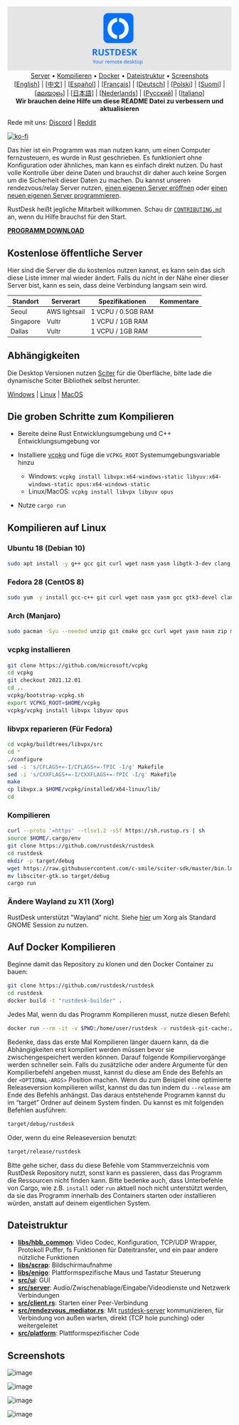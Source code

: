 <p align="center">
  <img src="logo-header.svg" alt="RustDesk - Your remote desktop"><br>
  <a href="#kostenlose-öffentliche-server">Server</a> •
  <a href="#die-groben-schritte-zum-kompilieren">Kompilieren</a> •
  <a href="#auf-docker-kompilieren">Docker</a> •
  <a href="#dateistruktur">Dateistruktur</a> •
  <a href="#screenshots">Screenshots</a><br>
  [<a href="README.md">English</a>] | [<a href="README-ZH.md">中文</a>] | [<a href="README-ES.md">Español</a>] | [<a href="README-FR.md">Français</a>] | [<a href="README-DE.md">Deutsch</a>] | [<a href="README-PL.md">Polski</a>] | [<a href="README-FI.md">Suomi</a>] | [<a href="README-ML.md">മലയാളം</a>] | [<a href="README-JP.md">日本語</a>] | [<a href="README-NL.md">Nederlands</a>] | [<a href="README-RU.md">Русский</a>] | [<a href="README-IT.md">Italiano</a>]<br>
  <b>Wir brauchen deine Hilfe um diese README Datei zu verbessern und aktualisieren</b>
</p>

Rede mit uns: [Discord](https://discord.gg/nDceKgxnkV) | [Reddit](https://www.reddit.com/r/rustdesk)

[![ko-fi](https://ko-fi.com/img/githubbutton_sm.svg)](https://ko-fi.com/I2I04VU09)

Das hier ist ein Programm was man nutzen kann, um einen Computer fernzusteuern, es wurde in Rust geschrieben. Es funktioniert ohne Konfiguration oder ähnliches, man kann es einfach direkt nutzen. Du hast volle Kontrolle über deine Daten und brauchst dir daher auch keine Sorgen um die Sicherheit dieser Daten zu machen. Du kannst unseren rendezvous/relay Server nutzen, [einen eigenen Server eröffnen](https://rustdesk.com/blog/id-relay-set/) oder [einen neuen eigenen Server programmieren](https://github.com/rustdesk/rustdesk-server-demo).

RustDesk heißt jegliche Mitarbeit willkommen. Schau dir [`CONTRIBUTING.md`](CONTRIBUTING.md) an, wenn du Hilfe brauchst für den Start.

[**PROGRAMM DOWNLOAD**](https://github.com/rustdesk/rustdesk/releases)

## Kostenlose öffentliche Server

Hier sind die Server die du kostenlos nutzen kannst, es kann sein das sich diese Liste immer mal wieder ändert. Falls du nicht in der Nähe einer dieser Server bist, kann es sein, dass deine Verbindung langsam sein wird.

| Standort  | Serverart     | Spezifikationen    | Kommentare |
| --------- | ------------- | ------------------ | ---------- |
| Seoul     | AWS lightsail | 1 VCPU / 0.5GB RAM |            |
| Singapore | Vultr         | 1 VCPU / 1GB RAM   |            |
| Dallas    | Vultr         | 1 VCPU / 1GB RAM   |            |

## Abhängigkeiten

Die Desktop Versionen nutzen [Sciter](https://sciter.com/) für die Oberfläche, bitte lade die dynamische Sciter Bibliothek selbst herunter.

[Windows](https://raw.githubusercontent.com/c-smile/sciter-sdk/master/bin.win/x64/sciter.dll) |
[Linux](https://raw.githubusercontent.com/c-smile/sciter-sdk/master/bin.lnx/x64/libsciter-gtk.so) |
[MacOS](https://raw.githubusercontent.com/c-smile/sciter-sdk/master/bin.osx/libsciter.dylib)

## Die groben Schritte zum Kompilieren

- Bereite deine Rust Entwicklungsumgebung und C++ Entwicklungsumgebung vor

- Installiere [vcpkg](https://github.com/microsoft/vcpkg) und füge die `VCPKG_ROOT` Systemumgebungsvariable hinzu

  - Windows: `vcpkg install libvpx:x64-windows-static libyuv:x64-windows-static opus:x64-windows-static`
  - Linux/MacOS: `vcpkg install libvpx libyuv opus`

- Nutze `cargo run`

## Kompilieren auf Linux

### Ubuntu 18 (Debian 10)

```sh
sudo apt install -y g++ gcc git curl wget nasm yasm libgtk-3-dev clang libxcb-randr0-dev libxdo-dev libxfixes-dev libxcb-shape0-dev libxcb-xfixes0-dev libasound2-dev libpulse-dev cmake
```

### Fedora 28 (CentOS 8)

```sh
sudo yum -y install gcc-c++ git curl wget nasm yasm gcc gtk3-devel clang libxcb-devel libxdo-devel libXfixes-devel pulseaudio-libs-devel cmake alsa-lib-devel
```

### Arch (Manjaro)

```sh
sudo pacman -Syu --needed unzip git cmake gcc curl wget yasm nasm zip make pkg-config clang gtk3 xdotool libxcb libxfixes alsa-lib pulseaudio
```

### vcpkg installieren

```sh
git clone https://github.com/microsoft/vcpkg
cd vcpkg
git checkout 2021.12.01
cd ..
vcpkg/bootstrap-vcpkg.sh
export VCPKG_ROOT=$HOME/vcpkg
vcpkg/vcpkg install libvpx libyuv opus
```

### libvpx reparieren (Für Fedora)

```sh
cd vcpkg/buildtrees/libvpx/src
cd *
./configure
sed -i 's/CFLAGS+=-I/CFLAGS+=-fPIC -I/g' Makefile
sed -i 's/CXXFLAGS+=-I/CXXFLAGS+=-fPIC -I/g' Makefile
make
cp libvpx.a $HOME/vcpkg/installed/x64-linux/lib/
cd
```

### Kompilieren

```sh
curl --proto '=https' --tlsv1.2 -sSf https://sh.rustup.rs | sh
source $HOME/.cargo/env
git clone https://github.com/rustdesk/rustdesk
cd rustdesk
mkdir -p target/debug
wget https://raw.githubusercontent.com/c-smile/sciter-sdk/master/bin.lnx/x64/libsciter-gtk.so
mv libsciter-gtk.so target/debug
cargo run
```

### Ändere Wayland zu X11 (Xorg)

RustDesk unterstützt "Wayland" nicht. Siehe [hier](https://docs.fedoraproject.org/en-US/quick-docs/configuring-xorg-as-default-gnome-session/) um Xorg als Standard GNOME Session zu nutzen.

## Auf Docker Kompilieren

Beginne damit das Repository zu klonen und den Docker Container zu bauen:

```sh
git clone https://github.com/rustdesk/rustdesk
cd rustdesk
docker build -t "rustdesk-builder" .
```

Jedes Mal, wenn du das Programm Kompilieren musst, nutze diesen Befehl:

```sh
docker run --rm -it -v $PWD:/home/user/rustdesk -v rustdesk-git-cache:/home/user/.cargo/git -v rustdesk-registry-cache:/home/user/.cargo/registry -e PUID="$(id -u)" -e PGID="$(id -g)" rustdesk-builder
```

Bedenke, dass das erste Mal Kompilieren länger dauern kann, da die Abhängigkeiten erst kompiliert werden müssen bevor sie zwischengespeichert werden können. Darauf folgende Kompiliervorgänge werden schneller sein. Falls du zusätzliche oder andere Argumente für den Kompilierbefehl angeben musst, kannst du diese am Ende des Befehls an der `<OPTIONAL-ARGS>` Position machen. Wenn du zum Beispiel eine optimierte Releaseversion kompilieren willst, kannst du das tun indem du `--release` am Ende des Befehls anhängst. Das daraus entstehende Programm kannst du im “target” Ordner auf deinem System finden. Du kannst es mit folgenden Befehlen ausführen:

```sh
target/debug/rustdesk
```

Oder, wenn du eine Releaseversion benutzt:

```sh
target/release/rustdesk
```

Bitte gehe sicher, dass du diese Befehle vom Stammverzeichnis vom RustDesk Repository nutzt, sonst kann es passieren, dass das Programm die Ressourcen nicht finden kann. Bitte bedenke auch, dass Unterbefehle von Cargo, wie z.B. `install` oder `run` aktuell noch nicht unterstützt werden, da sie das Programm innerhalb des Containers starten oder installieren würden, anstatt auf deinem eigentlichen System.

## Dateistruktur

- **[libs/hbb_common](https://github.com/rustdesk/rustdesk/tree/master/libs/hbb_common)**: Video Codec, Konfiguration, TCP/UDP Wrapper, Protokoll Puffer, fs Funktionen für Dateitransfer, und ein paar andere nützliche Funktionen
- **[libs/scrap](https://github.com/rustdesk/rustdesk/tree/master/libs/scrap)**: Bildschirmaufnahme
- **[libs/enigo](https://github.com/rustdesk/rustdesk/tree/master/libs/enigo)**: Plattformspezifische Maus und Tastatur Steuerung
- **[src/ui](https://github.com/rustdesk/rustdesk/tree/master/src/ui)**: GUI
- **[src/server](https://github.com/rustdesk/rustdesk/tree/master/src/server)**: Audio/Zwischenablage/Eingabe/Videodienste und Netzwerk Verbindungen
- **[src/client.rs](https://github.com/rustdesk/rustdesk/tree/master/src/client.rs)**: Starten einer Peer-Verbindung
- **[src/rendezvous_mediator.rs](https://github.com/rustdesk/rustdesk/tree/master/src/rendezvous_mediator.rs)**: Mit [rustdesk-server](https://github.com/rustdesk/rustdesk-server) kommunizieren, für Verbindung von außen warten, direkt (TCP hole punching) oder weitergeleitet
- **[src/platform](https://github.com/rustdesk/rustdesk/tree/master/src/platform)**: Plattformspezifischer Code

## Screenshots

![image](https://user-images.githubusercontent.com/71636191/113112362-ae4deb80-923b-11eb-957d-ff88daad4f06.png)

![image](https://user-images.githubusercontent.com/71636191/113112619-f705a480-923b-11eb-911d-97e984ef52b6.png)

![image](https://user-images.githubusercontent.com/71636191/113112857-3fbd5d80-923c-11eb-9836-768325faf906.png)

![image](https://user-images.githubusercontent.com/71636191/135385039-38fdbd72-379a-422d-b97f-33df71fb1cec.png)
